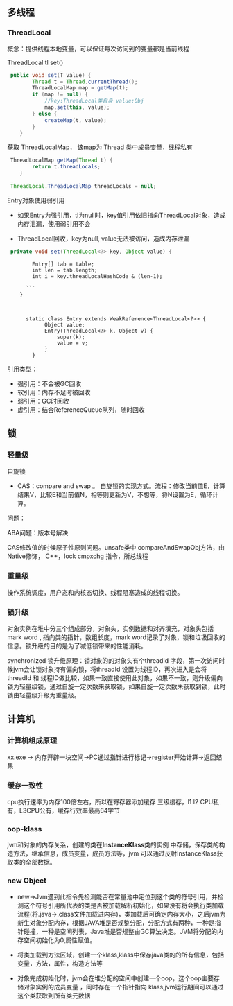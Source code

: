 ## 多线程

### ThreadLocal

概念：提供线程本地变量，可以保证每次访问到的变量都是当前线程

ThreadLocal<Obj> tl set()

```java
 public void set(T value) {
        Thread t = Thread.currentThread();
        ThreadLocalMap map = getMap(t);
        if (map != null) {
            //key:ThreadLocal类自身 value:Obj
            map.set(this, value);
        } else {
            createMap(t, value);
        }
    }
```

获取 ThreadLocalMap， 该map为 Thread 类中成员变量，线程私有

```java
 ThreadLocalMap getMap(Thread t) {
        return t.threadLocals;
    }
 
 ThreadLocal.ThreadLocalMap threadLocals = null;
```

Entry对象使用弱引用

* 如果Entry为强引用，tl为null时，key值引用依旧指向ThreadLocal对象，造成内存泄漏，使用弱引用不会

* ThreadLocal回收，key为null, value无法被访问，造成内存泄漏

```java
 private void set(ThreadLocal<?> key, Object value) {

```
            Entry[] tab = table;
            int len = tab.length;
            int i = key.threadLocalHashCode & (len-1);
    	  
    	  ```
        }
        
        
        
          static class Entry extends WeakReference<ThreadLocal<?>> {
                Object value;
                Entry(ThreadLocal<?> k, Object v) {
                    super(k);
                    value = v;
                }
            }





引用类型：

* 强引用：不会被GC回收
* 软引用：内存不足时被回收
* 弱引用：GC时回收
* 虚引用：结合ReferenceQueue队列，随时回收



## 锁

### 轻量级

自旋锁

* CAS：compare and swap 。 自旋锁的实现方式。流程：修改当前值E，计算结果V，比较E和当前值N，相等则更新为V，不想等，将N设置为E，循环计算。

问题： 

ABA问题：版本号解决

CAS修改值的时候原子性原则问题。unsafe类中 compareAndSwapObj方法，由Native修饰， C++，lock cmpxchg 指令，所总线程

### 重量级

操作系统调度，用户态和内核态切换、线程阻塞造成的线程切换。

### 锁升级

对象实例在堆中分三个组成部分，对象头，实例数据和对齐填充，对象头包括 mark word , 指向类的指针，数组长度，mark word记录了对象，锁和垃圾回收的信息。锁升级的目的是为了减低锁带来的性能消耗。

synchronized 锁升级原理：锁对象的的对象头有个threadId 字段，第一次访问时候jvm会让锁对象持有偏向锁，将threadId 设置为线程ID，再次进入是会将threadId 和 线程ID做比较，如果一致直接使用此对象，如果不一致，则升级偏向锁为轻量级锁，通过自旋一定次数来获取锁，如果自旋一定次数未获取到锁，此时锁由轻量级升级为重量级。

## 计算机

### 计算机组成原理

xx.exe -> 内存开辟一块空间->PC通过指针进行标记->register开始计算->返回结果

### 缓存一致性

cpu执行速率为内存100倍左右，所以在寄存器添加缓存 三级缓存，l1 l2 CPU私有，L3CPU公有，缓存行效率最高64字节

### oop-klass

jvm和对象的内存关系，创建的类在**InstanceKlass**类的实例 中存储，保存类的构造方法，继承信息，成员变量，成员方法等，jvm 可以通过反射InstanceKlass获取类的全部数据。

### new Object

* new->Jvm遇到此指令先检测能否在常量池中定位到这个类的符号引用，并检测这个符号引用所代表的类是否被加载解析初始化，如果没有将会执行类加载流程(将.java->.class文件加载进内存)，类加载后可确定内存大小，之后jvm为新生对象分配内存，根据JAVA堆是否规整分配，分配方式有两种，一种是指针碰撞，一种是空间列表，Java堆是否规整由GC算法决定。JVM将分配的内存空间初始化为0,属性赋值。

* 将类加载到方法区域，创建一个klass,klass中保存java类的的所有信息，包括 变量，方法，属性，构造方法等
* 对象完成初始化时，jvm会在堆分配的空间中创建一个oop，这个oop主要存储对象实例的成员变量 ，同时存在一个指针指向 klass,jvm运行期间可以通过这个类获取到所有类元数据                                                                                                                          